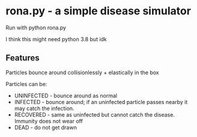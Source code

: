 rona.py - a simple disease simulator
======

Run with python rona.py

I think this might need python 3.8 but idk



Features
--------
Particles bounce around collisionlessly + elastically in the box

Particles can be:
 * UNINFECTED - bounce around as normal
 * INFECTED - bounce around; if an uninfected particle passes nearby it may catch the infection.
 * RECOVERED - same as uninfected but cannot catch the disease. Immunity does not wear off
 * DEAD - do not get drawn

